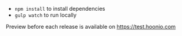 - ``npm install`` to install dependencies
- ``gulp watch`` to run locally

Preview before each release is available on https://test.hoonio.com

